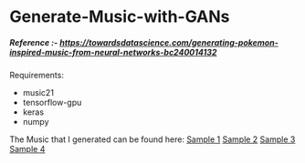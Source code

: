 # Generate-Music-with-GANs

##### Reference :- https://towardsdatascience.com/generating-pokemon-inspired-music-from-neural-networks-bc240014132

Requirements:
- music21
- tensorflow-gpu
- keras
- numpy

The Music that I generated can be found here:
[Sample 1](https://soundcloud.com/user-875648517/ai-generated-music-1)
[Sample 2](https://soundcloud.com/user-875648517/ai-generated-music-2)
[Sample 3](https://soundcloud.com/user-875648517/ai-generated-music-3)
[Sample 4](https://soundcloud.com/user-875648517/ai-generated-music-4)
